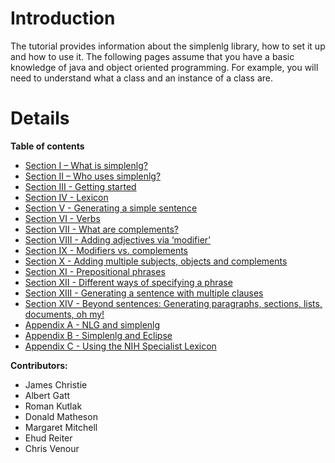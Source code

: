 # Introduction #

The tutorial provides information about the simplenlg library, how to set it up and how to use it. The following pages assume that you have a basic knowledge of java and object oriented programming. For example, you will need to understand what a class and an instance of a class are.

# Details #


**Table of contents**
  * [Section I – What is simplenlg?](Section1.md)
  * [Section II – Who uses simplenlg?](Section2.md)
  * [Section III - Getting started](Section3.md)
  * [Section IV - Lexicon](Section4.md)
  * [Section V - Generating a simple sentence](Section5.md)
  * [Section VI - Verbs](Section6.md)
  * [Section VII - What are complements?](Section7.md)
  * [Section VIII - Adding adjectives via ‘modifier’](Section8.md)
  * [Section IX - Modifiers vs. complements](Section9.md)
  * [Section X - Adding multiple subjects, objects and complements](Section10.md)
  * [Section XI - Prepositional phrases](Section11.md)
  * [Section XII - Different ways of specifying a phrase](Section12.md)
  * [Section XIII - Generating a sentence with multiple clauses](Section13.md)
  * [Section XIV - Beyond sentences: Generating paragraphs, sections, lists, documents, oh my!](Section14.md)
  * [Appendix A - NLG and simplenlg](AppendixA.md)
  * [Appendix B - Simplenlg and Eclipse](AppendixB.md)
  * [Appendix C - Using the NIH Specialist Lexicon](AppendixC.md)


**Contributors:**
  * James Christie
  * Albert Gatt
  * Roman Kutlak
  * Donald Matheson
  * Margaret Mitchell
  * Ehud Reiter
  * Chris Venour